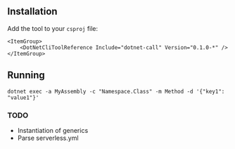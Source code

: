## Installation 

Add the tool to your `csproj` file:

```
<ItemGroup>
    <DotNetCliToolReference Include="dotnet-call" Version="0.1.0-*" />
</ItemGroup>
```

## Running

```
dotnet exec -a MyAssembly -c "Namespace.Class" -m Method -d '{"key1": "value1"}'
```

### TODO

- Instantiation of generics
- Parse serverless.yml